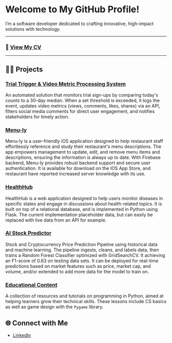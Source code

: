 # Welcome to My GitHub Profile!

I’m a software developer dedicated to crafting innovative, high-impact solutions with technology.

---

### 📄 [View My CV](https://jacobmmillion.github.io/CV/)

---

## 🧑‍💻 Projects

### **[Trial Trigger & Video Metric Processing System](https://github.com/JacobMMillion/Trial_Trigger)**
An automated solution that monitors trial sign-ups by comparing today's counts to a 30-day median. When a set threshold is exceeded, it logs the event, updates video metrics (views, comments, likes, shares) via an API, filters social media comments for direct user engagement, and notifies stakeholders for timely action.

### **[Menu-ly](https://github.com/JacobMMillion/Menu-ly_IOS_Application)**
Menu-ly is a user-friendly iOS application designed to help restaurant staff effortlessly reference and study their restaurant's menu descriptions. The app empowers management to update, edit, and remove menu items and descriptions, ensuring the information is always up to date. With Firebase backend, Menu-ly provides robust backend support and secure user authentication. It is available for download on the IOS App Store, and restaurant have reported increased server knowledge with its use.

### **[HealthHub](https://github.com/JacobMMillion/HealthHub_Database_Webapp)**
HealthHub is a web application designed to help users monitor diseases in specific states and engage in discussions about health-related topics. It is built on top of a relational database, and is implemented in Python using Flask. The current implementation placeholder data, but can easily be replaced with live data from an API for example.

### **[AI Stock Predictor](https://github.com/JacobMMillion/Stock_Crypto_AI_Predictor)**
Stock and Cryptocurrency Price Prediction Pipeline using historical data and machine learning. The pipeline ingests, cleans, and labels data, then trains a Random Forest Classifier optimized with GridSearchCV. It achieving an F1-score of 0.63 on testing data sets. It can be deployed for real-time predictions based on market features such as price, market cap, and volume, and/or extended to add more data for the model to train on.

### **[Educational Content](https://github.com/JacobMMillion/Learning_Land_Lesson_Plans)**
A collection of resources and tutorials on programming in Python, aimed at helping learners grow their technical skills. These lessons include CS basics as well as game design with the `Pygame` library.

## 🌐 Connect with Me

- [LinkedIn](https://www.linkedin.com/in/jacob-million-05ab0b221/)
